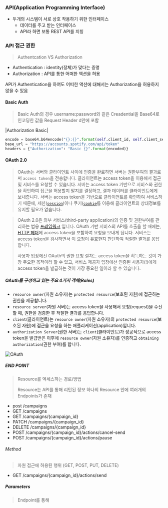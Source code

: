 ### API(Application Programming Interface)

- 두개의 시스템이 서로 상호 작용하기 위한 인터페이스 
  - 데이터를 주고 받는 인터페이스
  - API라 하면 보통 REST API를 지칭



### API 접근 권한

> Authentcation VS Authorization

- Authentication : identity(정체)가 맞다는 증명
- Authorization : API를 통한 어떠한 액션을 허용

API가 Authentication을 하여도 어떠한 액션에 대해서는 Authorization을 허용하지 않을 수 있음



#### Basic Auth

> Basic Auth의 경우 username:password와 같은 Creadential을 Base64로 인코딩한 값을 Request Header d안에 포함

|Authorization  Basic|

```python
encode = base64.b64encode("{}:{}".format(self.client_id, self.client_secret))
base_url = "https://accounts.spotify.com/api/token"
headers = {"Authorization": "Basic {}".format(encoded)}
```



#### OAuth 2.0

> OAuth는 서버와 클라이언트 사이에 인증을 완료하면 서버는 권한부여의 결과로써 `access token`을 전송합니다. 클라이언트는 access token을 이용해서 접근 및 서비스를 요청할 수 있습니다. 서버는 access token 기반으로 서비스와 권한을 확인하여 접근을 허용할지 말지를 결정하고, 결과 데이터를 클라이언트에게 보내줍니다. 서버는 access token을 기반으로 클라이언트를 확인하여 서비스하기 때문에, 세션([`session`](https://en.wikipedia.org/wiki/Session_(computer_science)))이나 쿠키([`cookie`](https://en.wikipedia.org/wiki/HTTP_cookie)를 이용해 클라이언트의 상태정보를 유지할 필요가 없습니다.



> OAuth 2.0은 외부 서비스(third-party application)의 인증 및 권한부여를 관리하는 범용 [프레임워크](https://en.wikipedia.org/wiki/Software_framework) 입니다. OAuth 기반 서비스의 API를 호출을 할 때에는, [HTTP 헤더](https://en.wikipedia.org/wiki/List_of_HTTP_header_fields)에 access token을 포함하여 요청을 보내게 됩니다. 서비스는 access token을 검사하면서 이 요청이 유효한지 판단하여 적절한 결과를 응답합니다.
>
> 사용자 입장에선 OAuth의 권한 요청 절차는 access token을 획득하는 것이 가장 주요한 목적이라 할 수 있고, 서비스 제공자 입장에선 인증된 사용자(!)에게 access token을 발급하는 것이 가장 중요한 일이라 할 수 있습니다.

##### OAuth를 구성하고 있는 주요 4가지 객체(Roles)

- `resource owner`(자원 소유자)는 `protected resource`(보호된 자원)에 접근하는 권한을 제공합니다.
- `resource server`(자원 서버)는 access token을 사용해서 요청(request)을 수신할 때, 권한을 검증한 후 적절한 결과를 응답합니다.
- `client`(클라이언트)는 `resource owner`(자원 소유자)의 `protected resource`(보호된 자원)에 접근을 요청을 하는 애플리케이션(application)입니다.
- `authorization Server`(권한 서버)는 `client`(클라이언트)가 성공적으로 access token을 발급받은 이후에 `resource owner`(자원 소유자)를 인증하고 `obtaining authorization`(권한 부여)를 합니다.

![OAuth](https://user-images.githubusercontent.com/30791788/81042331-dbd6cb80-8eea-11ea-9ec9-b04b13437615.png)





##### END POINT

> Resource를 엑세스하는 경로/방법
>
> Resource는 API를 통해 리턴된 정보 하나의 Resource 안에 여러개의 Endpoints가 존재 

- post /campaigns
- GET /campaigns
- GET /campaigns/{campaign_id}
- PATCH /campaigns/{campaign_id}
- DELETE /campaigns/{campaign_id}
- POST /campaigns/{campaign_id}/actions/cancel-send
- POST /campaigns/{campaign_id}/actions/pause



###### Method 

> 자원 접근에 허용된 행위 (GET, POST, PUT, DELETE)

- GET /campaigns/{campaign_id}/actions/send





##### Parameters

> Endpoint를 통해